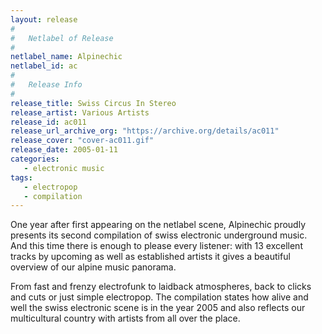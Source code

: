 ```yaml
---
layout: release
#
#   Netlabel of Release
#
netlabel_name: Alpinechic
netlabel_id: ac
#
#   Release Info
#
release_title: Swiss Circus In Stereo
release_artist: Various Artists
release_id: ac011
release_url_archive_org: "https://archive.org/details/ac011"
release_cover: "cover-ac011.gif"
release_date: 2005-01-11
categories:
   - electronic music
tags:
   - electropop
   - compilation
---
```

One year after first appearing on the netlabel scene, Alpinechic proudly presents its second compilation of swiss electronic underground music. And this time there is enough to please every listener: with 13 excellent tracks by upcoming as well as established artists it gives a beautiful overview of our alpine music panorama.

From fast and frenzy electrofunk to laidback atmospheres, back to clicks and cuts or just simple electropop. The compilation states how alive and well the swiss electronic scene is in the year 2005 and also reflects our multicultural country with artists from all over the place.
